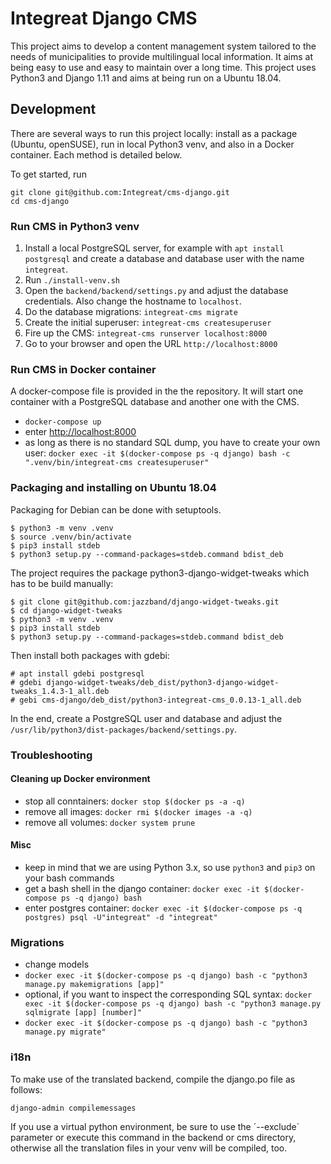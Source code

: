 # Integreat Django CMS
This project aims to develop a content management system tailored to the needs of municipalities to provide multilingual local information. It aims at being easy to use and easy to maintain over a long time. This project uses Python3 and Django 1.11 and aims at being run on a Ubuntu 18.04.

## Development
There are several ways to run this project locally: install as a package (Ubuntu, openSUSE), run in local Python3 venv, and also in a Docker container. Each method is detailed below.

To get started, run
````
git clone git@github.com:Integreat/cms-django.git
cd cms-django
````

### Run CMS in Python3 venv
1. Install a local PostgreSQL server, for example with `apt install postgresql` and create a database and database user with the name `integreat`.
2. Run `./install-venv.sh`
3. Open the `backend/backend/settings.py` and adjust the database credentials. Also change the hostname to `localhost`.
4. Do the database migrations: `integreat-cms migrate`
5. Create the initial superuser: `integreat-cms createsuperuser`
6. Fire up the CMS: `integreat-cms runserver localhost:8000`
7. Go to your browser and open the URL `http://localhost:8000`

### Run CMS in Docker container
A docker-compose file is provided in the the repository. It will start one container with a PostgreSQL database and another one with the CMS.
* `docker-compose up`
* enter [http://localhost:8000](http://localhost:8000)
* as long as there is no standard SQL dump, you have to create your own user: `docker exec -it $(docker-compose ps -q django) bash -c ".venv/bin/integreat-cms createsuperuser"`

### Packaging and installing on Ubuntu 18.04
Packaging for Debian can be done with setuptools.
```
$ python3 -m venv .venv
$ source .venv/bin/activate
$ pip3 install stdeb
$ python3 setup.py --command-packages=stdeb.command bdist_deb
```
The project requires the package python3-django-widget-tweaks which has to be build manually:
````
$ git clone git@github.com:jazzband/django-widget-tweaks.git
$ cd django-widget-tweaks
$ python3 -m venv .venv
$ pip3 install stdeb
$ python3 setup.py --command-packages=stdeb.command bdist_deb
````
Then install both packages with gdebi:
````
# apt install gdebi postgresql
# gdebi django-widget-tweaks/deb_dist/python3-django-widget-tweaks_1.4.3-1_all.deb
# gebi cms-django/deb_dist/python3-integreat-cms_0.0.13-1_all.deb
````
In the end, create a PostgreSQL user and database and adjust the `/usr/lib/python3/dist-packages/backend/settings.py`.


### Troubleshooting
#### Cleaning up Docker environment
* stop all conntainers: `docker stop $(docker ps -a -q)`
* remove all images: `docker rmi $(docker images -a -q)`
* remove all volumes: `docker system prune`
#### Misc
* keep in mind that we are using Python 3.x, so use `python3` and `pip3` on your bash commands
* get a bash shell in the django container: `docker exec -it $(docker-compose ps -q django) bash`
* enter postgres container: `docker exec -it $(docker-compose ps -q postgres) psql -U"integreat" -d "integreat"`

### Migrations
* change models
* `docker exec -it $(docker-compose ps -q django) bash -c "python3 manage.py makemigrations [app]"`
* optional, if you want to inspect the corresponding SQL syntax: `docker exec -it $(docker-compose ps -q django) bash -c "python3 manage.py sqlmigrate [app] [number]"`
* `docker exec -it $(docker-compose ps -q django) bash -c "python3 manage.py migrate"`

### i18n
To make use of the translated backend, compile the django.po file as follows:

`django-admin compilemessages`

If you use a virtual python environment, be sure to use the ´--exclude´ parameter or execute this command in the backend or cms directory, otherwise all the translation files in your venv will be compiled, too.

